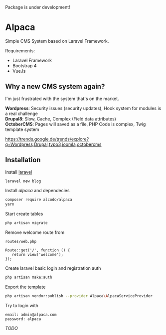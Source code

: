 Package is under development!

# Alpaca
Simple CMS System based on Laravel Framework.

Requirements:
* Laravel Framework
* Bootstrap 4
* VueJs

## Why a new CMS system again?

I'm just frustrated with the system that's on the market.

**Wordpress**: Security issues (security updates), Hook system for modules is a real challenge  
**Drupal8**: Slow, Cache, Complex (Field data attributes)   
**OctoberCMS**: Pages will saved as a file, PHP Code is complex, Twig template system

https://trends.google.de/trends/explore?q=Wordpress,Drupal,typo3,joomla,octobercms

## Installation

Install [laravel](https://laravel.com/docs/5.5/installation#installing-laravel)
```bash
laravel new blog
```

Install *alpaca* and dependecies
```bash
composer require alcodo/alpaca
yarn
```

Start create tables
```bash
php artisan migrate
```

Remove welcome route from
 ```
routes/web.php
 
Route::get('/', function () {
    return view('welcome');
});
 ```

Create laravel basic login and registration auth
```bash
php artisan make:auth
```

Export the template
```bash
php artisan vendor:publish --provider Alpaca\AlpacaServiceProvider
```

Try to login with
```
email: admin@alpaca.com
password: alpaca
```

*TODO*
